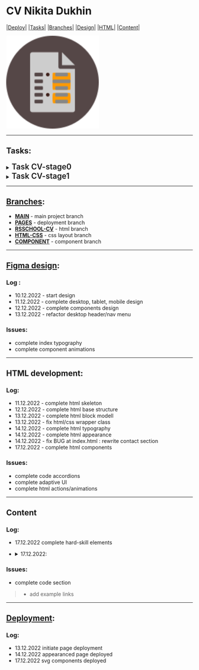 # **CV Nikita Dukhin**

|<a href="https://nduchin.github.io/rsschool-cv/cv/">Deploy</a>| |<a href="#tasks">Tasks</a>| |<a href="#branches">Branches</a>| |<a href="#figma-design">Design</a>| |<a href="#html-development">HTML</a>| |<a href="#content">Content</a>|

<img src="./icon.svg" alt="page_img" height="250">

---

## **Tasks**:

<details><summary><span style="font-size:1.3rem; font-weight: 600;">Task CV-stage0</span></summary>

  <a href="https://github.com/rolling-scopes-school/tasks/blob/master/tasks/cv/cv-stage0.md">**LEARN MORE:**</a>

  - [ ] Valid layout:
    > - [ ] Should return no errors or warnings at <a href="https://validator.w3.org/">validator</a>
  - [x] Page aligns view center;
  - [x] Semantic layout:
    > - [x] page contains `header`, `main` and `footer`
    > - [x] page contains `nav` element
    > - [x] only one `h1` element
    > - [x] contains `h2` elements
  - [x] Correct display at Google Chrome latest version;
  - [x] Page footer contains github link, year of issue, rsschool course logo.
  - [x] CSS appearance:
  - [x] Content requirement:
    > - [x] Contains author's photo with stright ratio, `alt` attribute;
    > - [x] Contains short bio, skills, education level, languages info;
    > - [x] Contains code example;
    > - [x] Contains projects link-images;
    > - [x] CV complete in english language;
  - [ ] Git <code>Pull Request</code> requirement:
    > 1. [ ] Task link
    > 2. [ ] Page screenshot
    > 3. [ ] Deploy link
    > 4. [ ] Self-test list

</details>

<details><summary><span style="font-size:1.3rem; font-weight: 600;">Task CV-stage1</span></summary>

  <a href="https://github.com/rolling-scopes-school/tasks/blob/master/tasks/cv/cv-stage1.md">**LEARN MORE:**</a>

  - [ ] Valid layout:
    > - [ ] Shoudl return no errors or warnings at <a href="https://validator.w3.org/">validator</a>
  - [x] Page aligns view center;
  - [ ] Semantic layout:
    > - [ ] page contains `article, aside, figure, figcaption, footer, header, 
    main, nav, section, h1-h6` (at least 10 of them)
  - [ ] Correct display at Google Chrome latest version;
  - [x] Page footer contains github link, year of issue, rsschool course logo.
  - [x] CSS appearance:
    > - [x] at least 10 diffrent css styled elements
  - [ ] Adaptive layout:
    > - [ ] should display correct at any viewport width above 320px;
    > - [ ] contains adaptive menu with inner links;
    > - [ ] smooth anchor scrolling.
  - [x] Page correspond <a href="https://github.com/rolling-scopes-school/tasks/blob/master/tasks/cv/cv.md#%D1%81%D0%BE%D0%B4%D0%B5%D1%80%D0%B6%D0%B0%D0%BD%D0%B8%D0%B5-cv">EPAM HR department guidance</a>
  - [ ] Content requirement:
    > - [x] Contains author's photo with stright ratio;
    > - [x] Contains short bio, skills, education level, languages info;
    > - [x] Contains code example;
    > - [x] Contains projects link-images;
    > - [x] CV complete in english language;
    > - [ ] Contains 3-5 min video-cv.
  - [ ] Git <code>Pull Request</code> requirement:
    > 1. [ ] Task link
    > 2. [ ] Page screenshot
    > 3. [ ] Deploy link
    > 4. [ ] Self-test list

</details>

---

## <a href="https://github.com/nduchin/rsschool-cv/branches">**Branches**</a>:
- <a href="https://github.com/nduchin/rsschool-cv/tree/main">**MAIN**</a> - main project branch
- <a href="https://github.com/nduchin/rsschool-cv/tree/gh-pages">**PAGES**</a> - deployment branch
- <a href="https://github.com/nduchin/rsschool-cv/tree/rsschool-cv-html">**RSSCHOOL-CV**</a>  - html branch
- <a href="https://github.com/nduchin/rsschool-cv/tree/cv-html-css">**HTML-CSS**</a> - css layout branch
- <a href="https://github.com/nduchin/rsschool-cv/tree/cv-html-comp">**COMPONENT**</a> - component branch

---

## <a href="https://www.figma.com/file/pggQrCT6jXno7tOsK6uqcq/CV-Duchin?node-id=0%3A1&t=CzXEsWFBygMLD8IL-1">**Figma design**</a>:

### Log :

- 10.12.2022 - start design
- 11.12.2022 - complete desktop, tablet, mobile design
- 12.12.2022 - complete components design
- 13.12.2022 - refactor desktop header/nav menu


### Issues:

- complete index typography
- complete component animations

---

## **HTML development**:

### Log:

- 11.12.2022 - complete html skeleton 
- 12.12.2022 - complete html base structure
- 13.12.2022 - complete html block modell
- 13.12.2022 - fix html/css wrapper class
- 14.12.2022 - complete html typography 
- 14.12.2022 - complete html appearance
- 14.12.2022 - fix BUG at index.html : rewrite contact section
- 17.12.2022 - complete html components


### Issues:

- complete code accordions
- complete adaptive UI
- complete html actions/animations

---

## **Content**

### Log:
- 17.12.2022 complete hard-skill elements
- <details><summary>17.12.2022:</summary>

  - complete about section
  - complete contacts section
  - complete skills section
   > - delete soft-skills
   > - complete languages
  - complete education section
  - complete courses section
  - complete employment section
  - add external links
  - complete projects section

</details>

### Issues:

- complete code section
> - add example links


---

## <a href="https://nduchin.github.io/rsschool-cv/cv/">**Deployment**</a>:

### Log:
- 13.12.2022 initiate page deployment
- 14.12.2022 appearanced page deployed
- 17.12.2022 svg components deployed